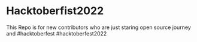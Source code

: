 # Hacktoberfist2022
This Repo is for new contributors who are just staring open source journey and #hacktoberfest  #hacktoberfest2022
